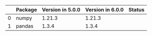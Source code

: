 <!-- markdown-link-check-disable -->

|    | Package   | Version in 5.0.0   | Version in 6.0.0   | Status   |
|---:|:----------|:-------------------|:-------------------|:---------|
|  0 | numpy     | 1.21.3             | 1.21.3             |          |
|  1 | pandas    | 1.3.4              | 1.3.4              |          |